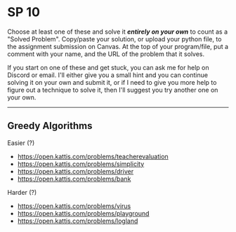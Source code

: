 # SP 10

Choose at least one of these and solve it ***entirely on your own*** to count as a "Solved Problem". Copy/paste your solution, or upload your python file, to the assignment submission on Canvas. At the top of your program/file, put a comment with your name, and the URL of the problem that it solves.

If you start on one of these and get stuck, you can ask me for help on Discord or email. I'll either give you a small hint and you can continue solving it on your own and submit it, or if I need to give you more help to figure out a technique to solve it, then I'll suggest you try another one on your own.

<hr>


## Greedy Algorithms

Easier (?)
- https://open.kattis.com/problems/teacherevaluation
- https://open.kattis.com/problems/simplicity
- https://open.kattis.com/problems/driver
- https://open.kattis.com/problems/bank

Harder (?)
- https://open.kattis.com/problems/virus
- https://open.kattis.com/problems/playground
- https://open.kattis.com/problems/logland

